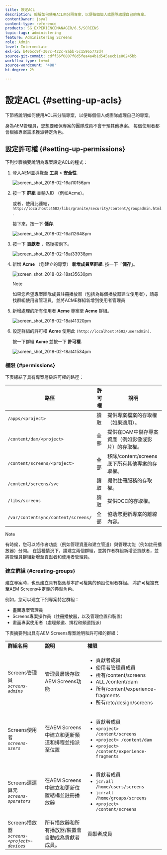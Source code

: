 ```yaml
---
title: 設定ACL
description: 瞭解如何使用ACL來分隔專案，以便每個個人或團隊處理自己的專案。
contentOwner: jsyal
content-type: reference
products: SG_EXPERIENCEMANAGER/6.5/SCREENS
topic-tags: administering
feature: Administering Screens
role: Admin
level: Intermediate
exl-id: b40bcc9f-307c-422c-8abb-5c15965772d4
source-git-commit: cdff56f0807f6d5fea4a4b1d545aecb1e80245bb
workflow-type: tm+mt
source-wordcount: '488'
ht-degree: 2%

---
```


# 設定ACL {#setting-up-acls}

下節將說明如何使用ACL來分隔專案，以便每個個人或團隊處理自己的專案。

身為AEM管理員，您想要確保專案的團隊成員不會干預其他專案。 每個使用者都會根據專案需求獲派特定角色。

## 設定許可權 {#setting-up-permissions}

下列步驟摘要說明為專案設定ACL的程式：

1. 登入AEM並導覽至 **工具** > **安全性**.

   ![screen_shot_2018-02-16at10156pm](assets/screen_shot_2018-02-16at10156pm.png)

1. 按一下 **群組** 並輸入ID （例如Acme）。

   或者，使用此連結， `http://localhost:4502/libs/granite/security/content/groupadmin.html`.

   接下來，按一下 **儲存**.

   ![screen_shot_2018-02-16at12648pm](assets/screen_shot_2018-02-16at12648pm.png)

1. 按一下 **貢獻者** ，然後按兩下。

   ![screen_shot_2018-02-18at33938pm](assets/screen_shot_2018-02-18at33938pm.png)

1. 新增 **Acme** （您建立的專案） **新增成員至群組**. 按一下「**儲存**」。

   ![screen_shot_2018-02-18at35630pm](assets/screen_shot_2018-02-18at35630pm.png)

   >[!NOTE]
   >
   >如果您希望專案團隊成員註冊播放器（包括為每個播放器建立使用者），請尋找群組使用者管理員，並將ACME群組新增到使用者管理員

1. 新增處理的所有使用者 **Acme** 專案至 **Acme** 群組。

   ![screen_shot_2018-02-18at41320pm](assets/screen_shot_2018-02-18at41320pm.png)

1. 設定群組的許可權 **Acme** 使用此 `(http://localhost:4502/useradmin)`.

   按一下群組 **Acme** 並按一下 **許可權**.

   ![screen_shot_2018-02-18at41534pm](assets/screen_shot_2018-02-18at41534pm.png)

### 權限 {#permissions}

下表總結了具有專案層級許可權的路徑：

| **路徑** | **許可權** | **說明** |
|---|---|---|
| `/apps/<project>` | 讀取 | 提供專案檔案的存取權（如果適用）。 |
| `/content/dam/<project>` | 全部 | 提供在DAM中儲存專案資產（例如影像或影片）的存取權。 |
| `/content/screens/<project>` | 全部 | 移除/content/screens底下所有其他專案的存取權。 |
| `/content/screens/svc` | 讀取 | 提供註冊服務的存取權。 |
| `/libs/screens` | 讀取 | 提供DCC的存取權。 |
| `/var/contentsync/content/screens/` | 全部 | 協助您更新專案的離線內容。 |

>[!NOTE]
>
>有時候，您可以將作者功能（例如管理資產和建立管道）與管理功能（例如註冊播放器）分開。 在這種情況下，請建立兩個群組，並將作者群組新增至貢獻者，並將管理員群組新增至貢獻者和使用者管理員。

### 建立群組 {#creating-groups}

建立專案時，也應建立具有指派基本許可權集的預設使用者群組。 將許可權擴充至AEM Screens中定義的典型角色。

例如，您可以建立下列專案特定群組：

* 畫面專案管理員
* Screens專案操作員（註冊播放器，以及管理位置和裝置）
* 畫面專案使用者（處理頻道、排程和頻道指派）

下表摘要列出具有AEM Screens專案說明和許可權的群組：

<table>
 <tbody>
  <tr>
   <td><strong>群組名稱</strong></td>
   <td><strong>說明</strong></td>
   <td><strong>權限</strong></td>
  </tr>
  <tr>
   <td>Screens管理員<br /> <em><code>screens-admins</code></em></td>
   <td>管理員層級存取AEM Screens功能</td>
   <td>
    <ul>
     <li>貢獻者成員</li>
     <li>使用者管理員成員</li>
     <li>所有/content/screens</li>
     <li>ALL /content/dam</li>
     <li>所有/content/experience-fragments</li>
     <li>所有/etc/design/screens</li>
    </ul> </td>
  </tr>
  <tr>
   <td>Screens使用者<br /> <em><code>screens-users</code></em></td>
   <td>在AEM Screens中建立和更新頻道和排程並指派至位置</td>
   <td>
    <ul>
     <li>貢獻者成員</li>
     <li><code>&lt;project&gt; /content/screens</code></li>
     <li><code>&lt;project&gt; /content/dam</code></li>
     <li><code>&lt;project&gt; /content/experience-fragments</code></li>
    </ul> </td>
  </tr>
  <tr>
   <td>Screens運運算元<br /> <em><code>screens-operators</code></em></td>
   <td>在AEM Screens中建立和更新位置結構並註冊播放器</td>
   <td>
    <ul>
     <li>貢獻者成員</li>
     <li><code>jcr:all /home/users/screens</code></li>
     <li><code>jcr:all /home/groups/screens</code></li>
     <li><code>&lt;project&gt; /content/screens</code></li>
    </ul> </td>
  </tr>
  <tr>
   <td>Screens播放器<br /> <em><code>screens-&lt;project&gt;-devices</code></em></td>
   <td>所有播放器和所有播放器/裝置會自動成為貢獻者成員。</td>
   <td><p> 貢獻者成員</p> </td>
  </tr>
 </tbody>
</table>
